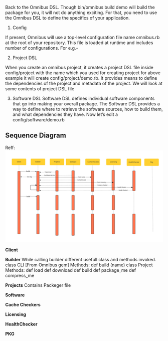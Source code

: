 Back to the Omnibus DSL. Though bin/omnibus build demo will build the package for you, it will not do anything exciting. For that, you need to use the Omnibus DSL to define the specifics of your application.


1) Config

If present, Omnibus will use a top-level configuration file name omnibus.rb at the root of your repository. This file is loaded at runtime and includes number of configurations. For e.g.-

2) Project DSL

When you create an omnibus project, it creates a project DSL file inside config/project with the name which you used for creating project for above example it will create config/project/demo.rb. It provides means to define the dependencies of the project and metadata of the project. We will look at some contents of project DSL file

3) Software DSL
   Software DSL defines individual software components that go into making your overall package. The Software DSL provides a way to define where to retrieve the software sources, how to build them, and what dependencies they have. Now let’s edit a config/software/demo.rb

## Sequence Diagram
Reff: ![](../UMLSequenceDiagram.jpg)

**Client**


**Builder**
While calling builder different usefull class and methods invoked.
class CLI [From Omnibus gem]
Methods:
   def build (name)
class Project
Methods: 
   def load
   def download
   def build
   def package_me
   def compress_me

**Projects**
   Contains Packeger file 


**Software**


**Cache Checkers**


**Licensing**


**HealthChecker**


**PKG**




